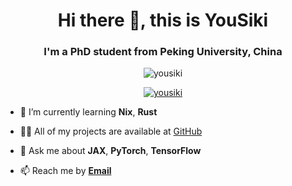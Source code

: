 <h1 align="center">Hi there 👋, this is YouSiki</h1>
<h3 align="center">I'm a PhD student from Peking University, China</h3>

<p align="center"> <img src="https://komarev.com/ghpvc/?username=yousiki&label=Profile%20views&color=0e75b6&style=flat" alt="yousiki" /> </p>

<p align="center"> <a href="https://github.com/ryo-ma/github-profile-trophy"><img src="https://github-profile-trophy.vercel.app/?username=yousiki&column=8" alt="yousiki" /></a> </p>

- 🌱 I’m currently learning **Nix**, **Rust**

- 👨‍💻 All of my projects are available at [GitHub](https://github.com/YOUSIKI?tab=repositories)

- 💬 Ask me about **JAX**, **PyTorch**, **TensorFlow**

- 📫 Reach me by **[Email](mailto:you.siki@outlook.com)**
